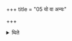 +++
title = "05 यो वा अन्यः"

+++

<details><summary>थिते</summary>

5. “The desired and loved things of him who being one mentions the series of ancestors of another R̥ṣi are taken away by that R̥ṣi"-Thus is known (from a Brāhmaṇa-text).  
</details>
